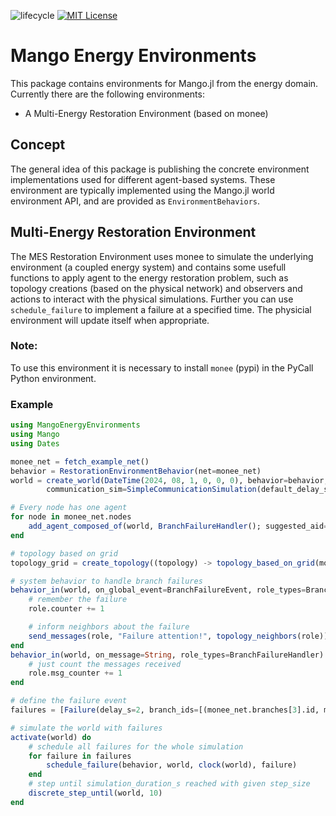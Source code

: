 ![lifecycle](https://img.shields.io/badge/lifecycle-experimental-blue.svg)
[![MIT License](https://img.shields.io/badge/license-MIT-green.svg)](https://github.com/Digitalized-Energy-Systems/MangoEnergyEnvironments.jl/blob/development/LICENSE)

# Mango Energy Environments

This package contains environments for Mango.jl from the energy domain. Currently there are the following environments:
* A Multi-Energy Restoration Environment (based on monee)

## Concept

The general idea of this package is publishing the concrete environment implementations used for different agent-based systems. These environment are typically implemented using the Mango.jl world environment API, and are provided as `EnvironmentBehaviors`. 

## Multi-Energy Restoration Environment

The MES Restoration Environment uses monee to simulate the underlying environment (a coupled energy system) and contains some usefull functions to apply agent to the energy restoration problem, such as topology creations (based on the physical network) and observers and actions to interact with the physical simulations. Further you can use `schedule_failure` to implement a failure at a specified time. The physicial environment will update itself when appropriate. 

### Note:
To use this environment it is necessary to install `monee` (pypi) in the PyCall Python environment.

### Example

```julia
using MangoEnergyEnvironments
using Mango
using Dates

monee_net = fetch_example_net()
behavior = RestorationEnvironmentBehavior(net=monee_net)
world = create_world(DateTime(2024, 08, 1, 0, 0, 0), behavior=behavior, 
        communication_sim=SimpleCommunicationSimulation(default_delay_s=0.02))

# Every node has one agent
for node in monee_net.nodes
    add_agent_composed_of(world, BranchFailureHandler(); suggested_aid=node.tid)
end 

# topology based on grid
topology_grid = create_topology((topology) -> topology_based_on_grid(monee_net, topology, world))

# system behavior to handle branch failures
behavior_in(world, on_global_event=BranchFailureEvent, role_types=BranchFailureHandler) do role, _
    # remember the failure
    role.counter += 1

    # inform neighbors about the failure
    send_messages(role, "Failure attention!", topology_neighbors(role))
end
behavior_in(world, on_message=String, role_types=BranchFailureHandler) do role, msg,_
    # just count the messages received
    role.msg_counter += 1
end

# define the failure event
failures = [Failure(delay_s=2, branch_ids=[(monee_net.branches[3].id, monee_net.branches[3].nid)])]

# simulate the world with failures
activate(world) do
    # schedule all failures for the whole simulation
    for failure in failures
        schedule_failure(behavior, world, clock(world), failure)
    end
    # step until simulation_duration_s reached with given step_size
    discrete_step_until(world, 10)
end
```